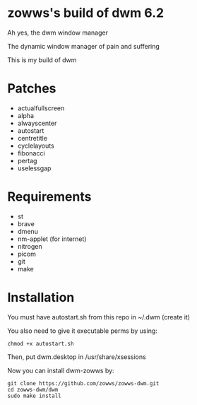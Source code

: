 # zowws's build of dwm 6.2
Ah yes, the dwm window manager

The dynamic window manager of pain and suffering 

This is my build of dwm
# Patches
* actualfullscreen
* alpha 
* alwayscenter
* autostart
* centretitle
* cyclelayouts
* fibonacci
* pertag
* uselessgap
# Requirements
* st
* brave
* dmenu
* nm-applet (for internet)
* nitrogen
* picom
* git
* make
# Installation
You must have autostart.sh from this repo in ~/.dwm (create it)

You also need to give it executable perms by using:
```
chmod +x autostart.sh
```
Then, put dwm.desktop in /usr/share/xsessions

Now you can install dwm-zowws by:
```
git clone https://github.com/zowws/zowws-dwm.git
cd zowws-dwm/dwm
sudo make install
```
